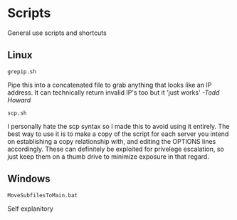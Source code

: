 # Scripts
General use scripts and shortcuts


## Linux

  `grepip.sh`

Pipe this into a concatenated file to grab anything that looks like an IP address. It can technically return invalid IP's too but it 'just works' _-Todd Howard_



  `scp.sh`

I personally hate the scp syntax so I made this to avoid using it entirely. The best way to use it is to make a copy of the script for each server you intend on establishing a copy relationship with, and editing the OPTIONS lines accordingly. These can definitely be exploited for privelege escalation, so just keep them on a thumb drive to minimize exposure in that regard.



## Windows

  `MoveSubfilesToMain.bat`

Self explanitory
